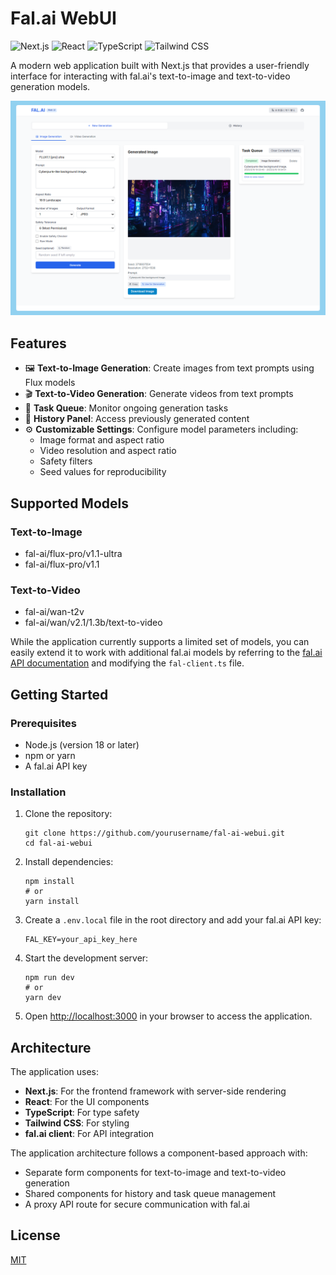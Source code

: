 # Fal.ai WebUI

![Next.js](https://img.shields.io/badge/Next.js-14.1.0-black?style=for-the-badge&logo=next.js)
![React](https://img.shields.io/badge/React-18.2.0-blue?style=for-the-badge&logo=react)
![TypeScript](https://img.shields.io/badge/TypeScript-5.3.3-blue?style=for-the-badge&logo=typescript)
![Tailwind CSS](https://img.shields.io/badge/Tailwind_CSS-3.4.1-38B2AC?style=for-the-badge&logo=tailwind-css)

A modern web application built with Next.js that provides a user-friendly interface for interacting with fal.ai's text-to-image and text-to-video generation models.

![screenshot](./images/screenshot.png)

## Features

- 🖼️ **Text-to-Image Generation**: Create images from text prompts using Flux models
- 🎬 **Text-to-Video Generation**: Generate videos from text prompts
- 🔄 **Task Queue**: Monitor ongoing generation tasks
- 📜 **History Panel**: Access previously generated content
- ⚙️ **Customizable Settings**: Configure model parameters including:
  - Image format and aspect ratio
  - Video resolution and aspect ratio
  - Safety filters
  - Seed values for reproducibility

## Supported Models

### Text-to-Image
- fal-ai/flux-pro/v1.1-ultra
- fal-ai/flux-pro/v1.1

### Text-to-Video
- fal-ai/wan-t2v
- fal-ai/wan/v2.1/1.3b/text-to-video

While the application currently supports a limited set of models, you can easily extend it to work with additional fal.ai models by referring to the [fal.ai API documentation](https://fal.ai/docs) and modifying the `fal-client.ts` file.

## Getting Started

### Prerequisites

- Node.js (version 18 or later)
- npm or yarn
- A fal.ai API key

### Installation

1. Clone the repository:
   ```
   git clone https://github.com/yourusername/fal-ai-webui.git
   cd fal-ai-webui
   ```

2. Install dependencies:
   ```
   npm install
   # or
   yarn install
   ```

3. Create a `.env.local` file in the root directory and add your fal.ai API key:
   ```
   FAL_KEY=your_api_key_here
   ```

4. Start the development server:
   ```
   npm run dev
   # or
   yarn dev
   ```

5. Open [http://localhost:3000](http://localhost:3000) in your browser to access the application.

## Architecture

The application uses:
- **Next.js**: For the frontend framework with server-side rendering
- **React**: For the UI components
- **TypeScript**: For type safety
- **Tailwind CSS**: For styling
- **fal.ai client**: For API integration

The application architecture follows a component-based approach with:
- Separate form components for text-to-image and text-to-video generation
- Shared components for history and task queue management
- A proxy API route for secure communication with fal.ai

## License

[MIT](LICENSE) 